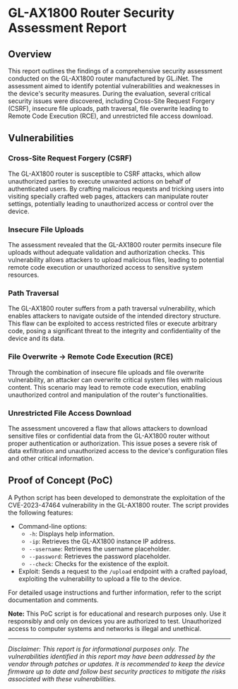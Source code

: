 # GL-AX1800 Router Security Assessment Report

## Overview

This report outlines the findings of a comprehensive security assessment conducted on the GL-AX1800 router manufactured by GL.iNet. The assessment aimed to identify potential vulnerabilities and weaknesses in the device's security measures. During the evaluation, several critical security issues were discovered, including Cross-Site Request Forgery (CSRF), insecure file uploads, path traversal, file overwrite leading to Remote Code Execution (RCE), and unrestricted file access download.

## Vulnerabilities

### Cross-Site Request Forgery (CSRF)

The GL-AX1800 router is susceptible to CSRF attacks, which allow unauthorized parties to execute unwanted actions on behalf of authenticated users. By crafting malicious requests and tricking users into visiting specially crafted web pages, attackers can manipulate router settings, potentially leading to unauthorized access or control over the device.

### Insecure File Uploads

The assessment revealed that the GL-AX1800 router permits insecure file uploads without adequate validation and authorization checks. This vulnerability allows attackers to upload malicious files, leading to potential remote code execution or unauthorized access to sensitive system resources.

### Path Traversal

The GL-AX1800 router suffers from a path traversal vulnerability, which enables attackers to navigate outside of the intended directory structure. This flaw can be exploited to access restricted files or execute arbitrary code, posing a significant threat to the integrity and confidentiality of the device and its data.

### File Overwrite -> Remote Code Execution (RCE)

Through the combination of insecure file uploads and file overwrite vulnerability, an attacker can overwrite critical system files with malicious content. This scenario may lead to remote code execution, enabling unauthorized control and manipulation of the router's functionalities.

### Unrestricted File Access Download

The assessment uncovered a flaw that allows attackers to download sensitive files or confidential data from the GL-AX1800 router without proper authentication or authorization. This issue poses a severe risk of data exfiltration and unauthorized access to the device's configuration files and other critical information.

## Proof of Concept (PoC)

A Python script has been developed to demonstrate the exploitation of the CVE-2023-47464 vulnerability in the GL-AX1800 router. The script provides the following features:

- Command-line options:
  - `-h`: Displays help information.
  - `-ip`: Retrieves the GL-AX1800 instance IP address.
  - `--username`: Retrieves the username placeholder.
  - `--password`: Retrieves the password placeholder.
  - `--check`: Checks for the existence of the exploit.
- Exploit: Sends a request to the `/upload` endpoint with a crafted payload, exploiting the vulnerability to upload a file to the device.

For detailed usage instructions and further information, refer to the script documentation and comments.

**Note:** This PoC script is for educational and research purposes only. Use it responsibly and only on devices you are authorized to test. Unauthorized access to computer systems and networks is illegal and unethical.

---
*Disclaimer: This report is for informational purposes only. The vulnerabilities identified in this report may have been addressed by the vendor through patches or updates. It is recommended to keep the device firmware up to date and follow best security practices to mitigate the risks associated with these vulnerabilities.*
